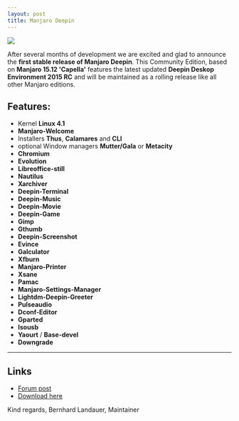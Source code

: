 ```yaml
---
layout: post
title: Manjaro Deepin
---
```


<img src="https://manjaro.github.io/images/manjaro-deepin-15.12.jpg">

After several months of development we are excited and glad to announce the **first stable release of Manjaro Deepin**. This Community Edition, based on **Manjaro 15.12 'Capella'** features the latest updated **Deepin Deskop Environment 2015 RC** and will be maintained as a rolling release like all other Manjaro editions.   

## Features:

* Kernel **Linux 4.1**
* **Manjaro-Welcome**
* Installers **Thus**, **Calamares** and **CLI**
* optional Window managers **Mutter/Gala** or **Metacity**
* **Chromium**
* **Evolution**
* **Libreoffice-still**
* **Nautilus**
* **Xarchiver**
* **Deepin-Terminal**
* **Deepin-Music**
* **Deepin-Movie**
* **Deepin-Game**
* **Gimp**
* **Gthumb**
* **Deepin-Screenshot**
* **Evince**
* **Galculator**
* **Xfburn**
* **Manjaro-Printer**
* **Xsane**
* **Pamac**
* **Manjaro-Settings-Manager**
* **Lightdm-Deepin-Greeter**
* **Pulseaudio**
* **Dconf-Editor**
* **Gparted**
* **Isousb**
* **Yaourt** / **Base-devel**
* **Downgrade**

----

## Links

* [Forum post](https://forum.manjaro.org/index.php?topic=29385.msg244501#msg244501)
* [Download here](https://sourceforge.net/projects/manjarolinux/files/community/Deepin/2015.12/)

Kind regards,
Bernhard Landauer, Maintainer